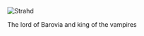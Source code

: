 ![Strahd](https://static.wikia.nocookie.net/villains/images/4/40/Strahdpic.png/revision/latest?cb=20230409014651)

The lord of Barovia and king of the vampires